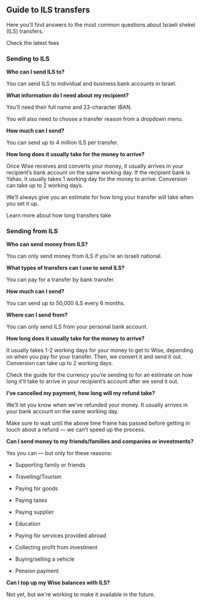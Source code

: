 ## Guide to ILS transfers  
Here you’ll find answers to the most common questions about Israeli shekel (ILS) transfers.

Check the latest fees

### Sending to ILS

 **Who can I send ILS to?**

You can send ILS to individual and business bank accounts in Israel.

 **What information do I need about my recipient?**

You’ll need their full name and 23-character IBAN. 

You will also need to choose a transfer reason from a dropdown menu.

 **How much can I send?**

You can send up to 4 million ILS per transfer.

 **How long does it usually take for the money to arrive?**

Once Wise receives and converts your money, it usually arrives in your recipient’s bank account on the same working day. If the recipient bank is Yahav, it usually takes 1 working day for the money to arrive. Conversion can take up to 2 working days. 

We’ll always give you an estimate for how long your transfer will take when you set it up.

Learn more about how long transfers take

### Sending from ILS

 **Who can send money from ILS?**

You can only send money from ILS if you're an Israeli national. 

**What types of transfers can I use to send ILS?**

You can pay for a transfer by bank transfer.

 **How much can I send?**

You can send up to 50,000 ILS every 6 months.

 **Where can I send from?**

You can only send ILS from your personal bank account. 

**How long does it usually take for the money to arrive?**

It usually takes 1-2 working days for your money to get to Wise, depending on when you pay for your transfer. Then, we convert it and send it out. Conversion can take up to 2 working days. 

Check the guide for the currency you’re sending to for an estimate on how long it'll take to arrive in your recipient’s account after we send it out.

 **I’ve cancelled my payment, how long will my refund take?**

We’ll let you know when we’ve refunded your money. It usually arrives in your bank account on the same working day. 

Make sure to wait until the above time frame has passed before getting in touch about a refund — we can’t speed up the process.

 **Can I send money to my friends/families and companies or investments?**

Yes you can — but only for these reasons:

  * Supporting family or friends

  * Travelling/Tourism

  * Paying for goods

  * Paying taxes

  * Paying supplier

  * Education

  * Paying for services provided abroad

  * Collecting profit from investment

  * Buying/selling a vehicle

  * Pension payment




 **Can I top up my Wise balances with ILS?**

Not yet, but we're working to make it available in the future.